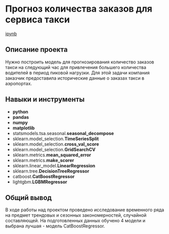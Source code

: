 # Прогноз количества заказов для сервиса такси

[ipynb](https://github.com/cenzukari/Portfolio/blob/main/Taxi%20Order%20Forecast/taxi_order_forecasting.ipynb)

## Описание проекта

Нужно построить модель для прогнозирования количество заказов такси на следующий час для привлечения большего количества водителей в период пиковой нагрузки. Для этой задачи компания заказчик предоставила исторические данные о заказах такси в аэропортах.

## Навыки и инструменты

- **python**
- **pandas**
- **numpy**
- **matplotlib**
- statsmodels.tsa.seasonal.**seasonal_decompose**
- sklearn.model_selection.**TimeSeriesSplit**
- sklearn.model_selection.**cross_val_score**
- sklearn.model_selection.**GridSearchCV**
- sklearn.metrics.**mean_squared_error**
- sklearn.metrics.**make_scorer**
- sklearn.linear_model.**LinearRegression**
- sklearn.tree.**DecisionTreeRegressor**
- catboost.**CatBoostRegressor**
- lightgbm.**LGBMRegressor**




## Общий вывод

В ходе работы над проектом проведено исследование временного ряда на предмет трендовых и сезонных закономерностей, случайной составляющей. На подготовленных данных обучено 4 модели и выбрана лучшая - модель CatBoostRegressor.
